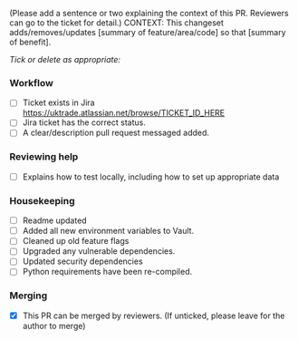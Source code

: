(Please add a sentence or two explaining the context of this PR. Reviewers can go to the ticket for detail.)
CONTEXT: This changeset adds/removes/updates [summary of feature/area/code] so that [summary of benefit].

_Tick or delete as appropriate:_

### Workflow

- [ ] Ticket exists in Jira https://uktrade.atlassian.net/browse/TICKET_ID_HERE
- [ ] Jira ticket has the correct status.
- [ ] A clear/description pull request messaged added.

### Reviewing help

- [ ] Explains how to test locally, including how to set up appropriate data

### Housekeeping

- [ ] Readme updated
- [ ] Added all new environment variables to Vault.
- [ ] Cleaned up old feature flags
- [ ] Upgraded any vulnerable dependencies.
- [ ] Updated security dependencies
- [ ] Python requirements have been re-compiled.

### Merging

- [x] This PR can be merged by reviewers. (If unticked, please leave for the author to merge)
